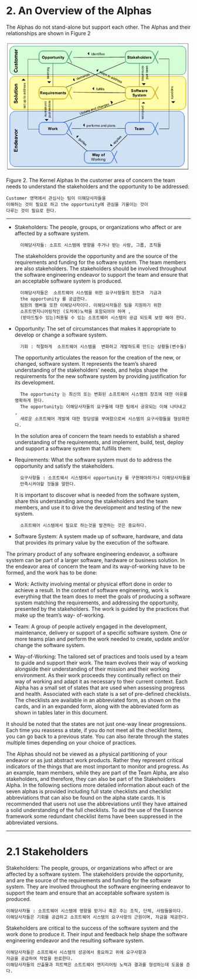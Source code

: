 # 2. An Overview of the Alphas

The Alphas do not stand-alone but support each other. The Alphas and their relationships are shown in
Figure 2


![](figure2.PNG)


Figure 2. The Kernel Alphas
In the customer area of concern the team needs to understand the stakeholders and the opportunity to be addressed:
    
    Customer 영역에서 관심사는 팀이 이해당사자들을 
    이해하는 것이 필요로 하고 the opportunity에 관심을 기울이는 것이
    다루는 것이 필요로 한다.
  
---

* Stakeholders: The people, groups, or organizations who affect or are affected by a software system.

        이해당사자들: 소프트 시스템에 영향을 주거나 받는 사람, 그룹, 조직들
    
    The stakeholders provide the opportunity and are the source of the requirements and funding for the software system. The team members are also stakeholders. The stakeholders should be involved throughout the software engineering endeavor to support the team and ensure that an acceptable software system is produced.

        이해당사자들은  소프트웨어 시스템을 위한 요구사항들의 원천과  기금과  
        the opportunity 를 공급한다. 
        팀원의 멤버들 또한 이해당사자이다. 이해당사자들은 팀을 지원하기 위한  
        소프트엔지니어링적인 (도처에)노력을 포함되어야 하며 ,
        (받아드릴수 있는)허용될 수 있는 소프트웨어 시스템이 공급 되도록 보장 해야 한다. 
    


* Opportunity: The set of circumstances that makes it appropriate to develop or change a software system.

        기회 : 적절하게  소프트웨어 시스템을  변화하고 개발하도록 만드는 상황들(변수들)

    The opportunity articulates the reason for the creation of the new, or changed, software system. It represents the team’s shared understanding of the stakeholders’ needs, and helps shape the requirements for the new software system by providing justification for its development.

        The opportunity 는 최신의 또는 변화된 소프트웨어 시스템의 창조에 대한 이유를 명확하게 한다. 
        The opportunity는 이해당사자들의 요구들에 대한 팀에서 공유되는 이해 나타내고 ,
        새로운 소프트웨어 개발에 대한 정당성을 부여함으로써 시스템의 요구사항들을 형상화한다.
    
    In the solution area of concern the team needs to establish a shared understanding of the requirements, and implement, build, test, deploy and support a software system that fulfills them:
    
    
* Requirements: What the software system must do to address the opportunity and satisfy the 
stakeholders.
    
        요구사항들 : 소프트웨서 시스템에서 opportunity 를 구현해야하거나 이해당사자들을 
        만족시켜야할 것들을 말한다.

    It is important to discover what is needed from the software system, share this understanding among the stakeholders and the team members, and use it to drive the development and testing of the new system.
        
        소프트웨어 시스템에서 필요로 하는것을 발견하는 것은 중요하다. 
    
* Software System: A system made up of software, hardware, and data that provides its primary value by the
execution of the software.

The primary product of any software engineering endeavor, a software system can be part of a larger software, hardware or business solution.
In the endeavor area of concern the team and its way-of-working have to be formed, and the work has to be done:

* Work: Activity involving mental or physical effort done in order to achieve a result.
In the context of software engineering, work is everything that the team does to meet the goals of producing a software system matching the requirements, and addressing the opportunity, presented by the stakeholders. The work is guided by the practices that make up the team’s way-
of-working.

* Team: A group of people actively engaged in the development, maintenance, delivery or support of a specific software system.
One or more teams plan and perform the work needed to create, update and/or change the software system.

* Way-of-Working: The tailored set of practices and tools used by a team to guide and support their work.
The team evolves their way of working alongside their understanding of their mission and their working environment. As their work proceeds they continually reflect on their way of working and adapt it as necessary to their current context.
Each Alpha has a small set of states that are used when assessing progress and health. Associated with each state is a set of pre-defined checklists. The checklists are available in an abbreviated form, as shown on the cards, and in an expanded form, along with the abbreviated form as shown in tables later in this document.

It should be noted that the states are not just one-way linear progressions. Each time you reassess a state, if you do not meet all the checklist items, you can go back to a previous state. You can also iterate through the states multiple times depending on your choice of practices.

The Alphas should not be viewed as a physical partitioning of your endeavor or as just abstract work products. Rather they represent critical indicators of the things that are most important to monitor and progress. As an example, team members, while they are part of the Team Alpha, are also stakeholders, and therefore, they can also be part of the Stakeholders Alpha. In the following sections more detailed information about each of the seven alphas is provided including full state checklists and checklist abbreviations that can also be found on the alpha state cards. It is recommended that users not use the abbreviations until they have attained a solid understanding of the full checklists. To aid the use of the Essence framework some redundant checklist items have been suppressed in the abbreviated versions.


---

# 2.1 Stakeholders


Stakeholders: The people, groups, or organizations who affect or are affected by a software system.
The stakeholders provide the opportunity, and are the source of the requirements and funding for the software system. They are involved throughout the software engineering endeavor to support the team and ensure that an acceptable software system is produced.
    
    이해당사자들 : 소프트웨어 시스템에 영향을 받거나 혹은 주는 조직, 단체, 사람들을이다.
    이해당사자들은 기회를 공급하고 소프트웨어 시스템의 요구사항의 근원이며, 자금을 제공한다.

Stakeholders are critical to the success of the software system and the work done to produce it. Their input and feedback help shape the software engineering endeavor and the resulting software system.

    이해당사자들은 소프트웨서 시스템의 성공에서 중요하고 위에 요구사항과 
    자금을 공급하여 작업을 완료한다.
    이해당사자들의 산출물과 피트백은 소트트웨어 엔지리어링 노력과 결과를 형성하는데 도움을 준다. 
    
    

